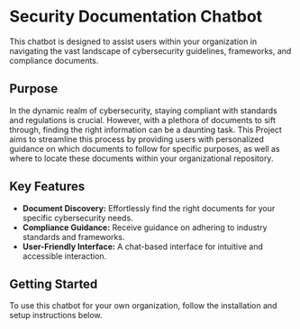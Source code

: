 # Security Documentation Chatbot

This chatbot is designed to assist users within your organization in navigating the vast landscape of cybersecurity guidelines, frameworks, and compliance documents.

## Purpose

In the dynamic realm of cybersecurity, staying compliant with standards and regulations is crucial. However, with a plethora of documents to sift through, finding the right information can be a daunting task. This Project aims to streamline this process by providing users with personalized guidance on which documents to follow for specific purposes, as well as where to locate these documents within your organizational repository.

## Key Features

- **Document Discovery:** Effortlessly find the right documents for your specific cybersecurity needs.
- **Compliance Guidance:** Receive guidance on adhering to industry standards and frameworks.
- **User-Friendly Interface:** A chat-based interface for intuitive and accessible interaction.

## Getting Started

To use this chatbot for your own organization, follow the installation and setup instructions below.

